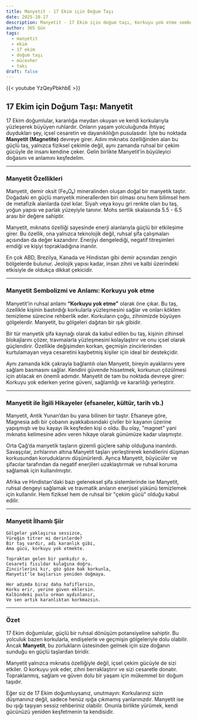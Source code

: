```yaml
---
title: Manyetit - 17 Ekim için Doğum Taşı
date: 2025-10-17
description: Manyetit - 17 Ekim için doğum taşı, Korkuyu yok etme sembolü. Bu özel taşın derin anlamını öğrenin.
author: 365 Gün
tags:
  - manyetit
  - ekim
  - 17 ekim
  - doğum taşı
  - mücevher
  - takı
draft: false
---
```


{{< youtube YzQeyPbkhbE >}}

## 17 Ekim için Doğum Taşı: Manyetit

17 Ekim doğumlular, karanlığa meydan okuyan ve kendi korkularıyla yüzleşerek büyüyen ruhlardır. Onların yaşam yolculuğunda ihtiyaç duydukları şey, içsel cesaretin ve dayanıklılığın pusulasıdır. İşte bu noktada **Manyetit (Magnetite)** devreye girer. Adını mıknatıs özelliğinden alan bu güçlü taş, yalnızca fiziksel çekimle değil, aynı zamanda ruhsal bir çekim gücüyle de insanı kendine çeker. Gelin birlikte Manyetit’in büyüleyici doğasını ve anlamını keşfedelim.

---

### Manyetit Özellikleri

Manyetit, demir oksit (Fe₃O₄) mineralinden oluşan doğal bir manyetik taştır. Doğadaki en güçlü manyetik minerallerden biri olması onu hem bilimsel hem de metafizik alanlarda özel kılar. Siyah veya koyu gri renkte olan bu taş, yoğun yapısı ve parlak yüzeyiyle tanınır. Mohs sertlik skalasında 5.5 - 6.5 arası bir değere sahiptir.

Manyetit, mıknatıs özelliği sayesinde enerji alanlarıyla güçlü bir etkileşime girer. Bu özellik, ona yalnızca teknolojik değil, ruhsal şifa çalışmaları açısından da değer kazandırır. Enerjiyi dengelediği, negatif titreşimleri emdiği ve kişiyi toprakladığına inanılır.

En çok ABD, Brezilya, Kanada ve Hindistan gibi demir açısından zengin bölgelerde bulunur. Jeolojik yapısı kadar, insan zihni ve kalbi üzerindeki etkisiyle de oldukça dikkat çekicidir.

---

### Manyetit Sembolizmi ve Anlamı: Korkuyu yok etme

Manyetit’in ruhsal anlamı **“Korkuyu yok etme”** olarak öne çıkar. Bu taş, özellikle kişinin bastırdığı korkularla yüzleşmesini sağlar ve onları kökten temizleme sürecine rehberlik eder. Korkuların çoğu, zihnimizde büyüyen gölgelerdir. Manyetit, bu gölgeleri dağıtan bir ışık gibidir.

Bir tür manyetik şifa kaynağı olarak da kabul edilen bu taş, kişinin zihinsel blokajlarını çözer, travmalarla yüzleşmesini kolaylaştırır ve onu içsel olarak güçlendirir. Özellikle değişimden korkan, geçmişin zincirlerinden kurtulamayan veya cesaretini kaybetmiş kişiler için ideal bir destekçidir.

Aynı zamanda kök çakrayla bağlantılı olan Manyetit, bireyin ayaklarını yere sağlam basmasını sağlar. Kendini güvende hissetmek, korkunun çözülmesi için atılacak en önemli adımdır. Manyetit de tam bu noktada devreye girer: Korkuyu yok ederken yerine güveni, sağlamlığı ve kararlılığı yerleştirir.

---

### Manyetit ile İlgili Hikayeler (efsaneler, kültür, tarih vb.)

Manyetit, Antik Yunan’dan bu yana bilinen bir taştır. Efsaneye göre, Magnesia adlı bir çobanın ayakkabısındaki çiviler bir kayanın üzerine yapışmıştı ve bu kayayı ilk keşfeden kişi o oldu. Bu olay, "magnet" yani mıknatıs kelimesine adını veren hikaye olarak günümüze kadar ulaşmıştır.

Orta Çağ’da manyetik taşların gizemli güçlere sahip olduğuna inanılırdı. Savaşçılar, zırhlarının altına Manyetit taşları yerleştirerek kendilerini düşman korkusundan koruduklarını düşünürlerdi. Ayrıca Manyetit, büyücüler ve şifacılar tarafından da negatif enerjileri uzaklaştırmak ve ruhsal koruma sağlamak için kullanılmıştır.

Afrika ve Hindistan'daki bazı geleneksel şifa sistemlerinde ise Manyetit, ruhsal dengeyi sağlamak ve travmatik anıların enerjisel yükünü temizlemek için kullanılır. Hem fiziksel hem de ruhsal bir "çekim gücü" olduğu kabul edilir.

---

### Manyetit İlhamlı Şiir

```
Gölgeler yaklaşırsa sessizce,  
Yüreğin titrer mi derinlerde?  
Bir taş vardır, adı karanlık gibi,  
Ama gücü, korkuyu yok etmekte.

Topraktan gelen bir yankıdır o,  
Cesareti fısıldar kulağına doğru.  
Zincirlerini kır, göz göze bak korkunla,  
Manyetit’le başlarsın yeniden doğmaya.

Her adımda biraz daha hafiflersin,  
Korku erir, yerine güven eklersin.  
Kalbindeki puslu orman aydınlanır,  
Ve sen artık karanlıktan korkmazsın.
```

---

### Özet

17 Ekim doğumlular, güçlü bir ruhsal dönüşüm potansiyeline sahiptir. Bu yolculuk bazen korkularla, endişelerle ve geçmişin gölgeleriyle dolu olabilir. Ancak **Manyetit**, bu zorlukların üstesinden gelmek için size doğanın sunduğu en güçlü taşlardan biridir.

Manyetit yalnızca mıknatıs özelliğiyle değil, içsel çekim gücüyle de sizi etkiler. O korkuyu yok eder, zihni berraklaştırır ve sizi cesaretle donatır. Topraklanmış, sağlam ve güven dolu bir yaşam için mükemmel bir doğum taşıdır.

Eğer siz de 17 Ekim doğumluysanız, unutmayın: Korkularınız sizin düşmanınız değil, sadece henüz ışığa çıkmamış yanlarınızdır. Manyetit ise bu ışığı taşıyan sessiz rehberiniz olabilir. Onunla birlikte yürümek, kendi gücünüzü yeniden keşfetmenin ta kendisidir.